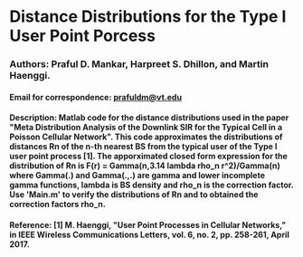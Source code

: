 # Distance Distributions for the Type I User Point Porcess
### Authors: Praful D. Mankar, Harpreet S. Dhillon, and Martin Haenggi.
#### Email for correspondence: prafuldm@vt.edu
#### Description: Matlab code for the distance distributions used in the paper "Meta Distribution Analysis of the Downlink SIR for the Typical Cell in a Poisson Cellular Network".  This code approximates the distributions of distances Rn of the n-th nearest BS from the typical user of the Type I user point process [1].  The apporximated closed form expression for the distribution of Rn is F(r) = Gamma(n,3.14 lambda rho_n r^2)/Gamma(n) where Gamma(.) and Gamma(.,.) are gamma and lower incomplete gamma functions, lambda is BS density and rho_n is the correction factor. Use 'Main.m' to verify the distributions of Rn and to obtained the correction factors rho_n. 


#### Reference: [1] M. Haenggi, "User Point Processes in Cellular Networks," in IEEE Wireless Communications Letters, vol. 6, no. 2, pp. 258-261, April 2017.
 
